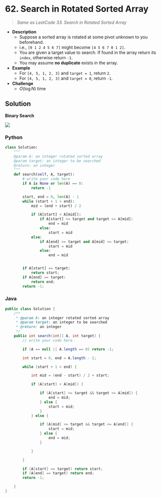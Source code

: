 # 62. Search in Rotated Sorted Array

> *Same as LeetCode 33. Search in Rotated Sorted Array*

- **Description**
    - Suppose a sorted array is rotated at some pivot unknown to you beforehand.
    - i.e., `[0 1 2 4 5 6 7]` might become `[4 5 6 7 0 1 2]`.
    - You are given a target value to search. If found in the array return its `index`, otherwise return `-1`.
    - You may assume **no duplicate** exists in the array.
- **Example**
    - For `[4, 5, 1, 2, 3]` and `target = 1`, return `2`.
    - For `[4, 5, 1, 2, 3]` and `target = 0`, return `-1`.
- **Challenge**
    - $O( \log N)$ time



## Solution

**Binary Search**

![](http://1.bp.blogspot.com/-wc7OcV2Pf7s/VckcOaJP35I/AAAAAAAAAGE/RnbvHoKxVf4/s640/leet.png)

### Python

```python
class Solution:
    """
    @param A: an integer rotated sorted array
    @param target: an integer to be searched
    @return: an integer
    """
    def search(self, A, target):
        # write your code here
        if A is None or len(A) == 0:
            return -1

        start, end = 0, len(A) - 1
        while (start + 1 < end):
            mid = (end + start) / 2

            if (A[start] < A[mid]):
                if A[start] <= target and target <= A[mid]:
                    end = mid
                else:
                    start = mid
            else:
                if A[end] >= target and A[mid] <= target:
                    start = mid
                else:
                    end = mid


        if A[start] == target:
            return start;
        if A[end] == target:
            return end;
        return -1;
```

### Java

```java
public class Solution {
    /**
     * @param A: an integer rotated sorted array
     * @param target: an integer to be searched
     * @return: an integer
     */
    public int search(int[] A, int target) {
        // write your code here

        if (A == null || A.length == 0) return -1;

        int start = 0, end = A.length - 1;

        while (start + 1 < end) {

            int mid = (end - start) / 2 + start;

            if (A[start] < A[mid]) {

                if (A[start] <= target && target <= A[mid]) {
                    end = mid;
                } else {
                    start = mid;
                }
            } else {

                if (A[mid] <= target && target <= A[end]) {
                    start = mid;
                } else {
                    end = mid;
                }

            }

        }

        if (A[start] == target) return start;
        if (A[end] == target) return end;
        return -1;

    }
}
```
